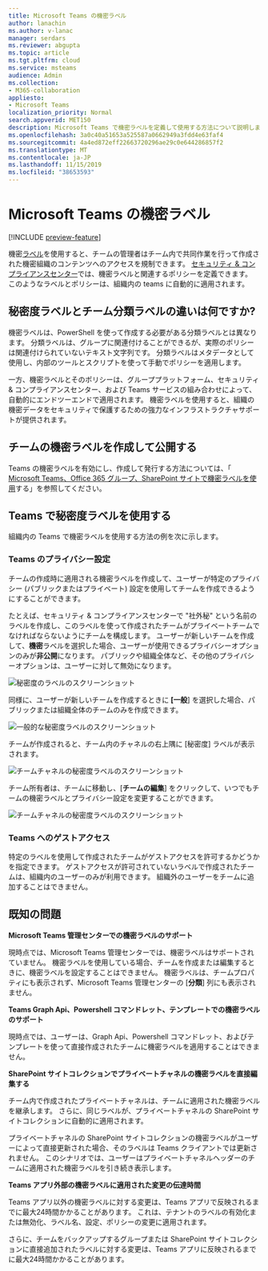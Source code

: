 ```yaml
---
title: Microsoft Teams の機密ラベル
author: lanachin
ms.author: v-lanac
manager: serdars
ms.reviewer: abgupta
ms.topic: article
ms.tgt.pltfrm: cloud
ms.service: msteams
audience: Admin
ms.collection:
- M365-collaboration
appliesto:
- Microsoft Teams
localization_priority: Normal
search.appverid: MET150
description: Microsoft Teams で機密ラベルを定義して使用する方法について説明します。
ms.openlocfilehash: 3a0c40a51653a525587a0662949a3fdd4e63faf4
ms.sourcegitcommit: 4a4ed872eff22663720296ae29c0e644286857f2
ms.translationtype: MT
ms.contentlocale: ja-JP
ms.lasthandoff: 11/15/2019
ms.locfileid: "38653593"
---
```

# <a name="sensitivity-labels-for-microsoft-teams"></a>Microsoft Teams の機密ラベル

[!INCLUDE [preview-feature](includes/preview-feature.md)]

機密[ラベル](https://docs.microsoft.com/microsoft-365/compliance/sensitivity-labels)を使用すると、チームの管理者はチーム内で共同作業を行って作成された機密組織のコンテンツへのアクセスを規制できます。 [セキュリティ & コンプライアンスセンター](https://docs.microsoft.com/microsoft-365/compliance/go-to-the-securitycompliance-center)では、機密ラベルと関連するポリシーを定義できます。 このようなラベルとポリシーは、組織内の teams に自動的に適用されます。  

## <a name="whats-the-difference-between-sensitivity-labels-and-teams-classification-labels"></a>秘密度ラベルとチーム分類ラベルの違いは何ですか?

機密ラベルは、PowerShell を使って作成する必要がある分類ラベルとは異なります。 分類ラベルは、グループに関連付けることができるが、実際のポリシーは関連付けられていないテキスト文字列です。 分類ラベルはメタデータとして使用し、内部のツールとスクリプトを使って手動でポリシーを適用します。

一方、機密ラベルとそのポリシーは、グループプラットフォーム、セキュリティ & コンプライアンスセンター、および Teams サービスの組み合わせによって、自動的にエンドツーエンドで適用されます。 機密ラベルを使用すると、組織の機密データをセキュリティで保護するための強力なインフラストラクチャサポートが提供されます。  

## <a name="create-and-publish-sensitivity-labels-for-teams"></a>チームの機密ラベルを作成して公開する

Teams の機密ラベルを有効にし、作成して発行する方法については、「 [Microsoft Teams、Office 365 グループ、SharePoint サイトで機密ラベルを使用](https://docs.microsoft.com/microsoft-365/compliance/sensitivity-labels-teams-groups-sites)する」を参照してください。

## <a name="using-sensitivity-labels-with-teams"></a>Teams で秘密度ラベルを使用する

組織内の Teams で機密ラベルを使用する方法の例を次に示します。

### <a name="privacy-setting-of-teams"></a>Teams のプライバシー設定

チームの作成時に適用される機密ラベルを作成して、ユーザーが特定のプライバシー (パブリックまたはプライベート) 設定を使用してチームを作成できるようにすることができます。

たとえば、セキュリティ & コンプライアンスセンターで "社外秘" という名前のラベルを作成し、このラベルを使って作成されたチームがプライベートチームでなければならないようにチームを構成します。 ユーザーが新しいチームを作成して、**機密**ラベルを選択した場合、ユーザーが使用できるプライバシーオプションのみが**非公開**になります。 パブリックや組織全体など、その他のプライバシーオプションは、ユーザーに対して無効になります。

![秘密度のラベルのスクリーンショット](media/sensitivity-labels-confidential-example.png)

同様に、ユーザーが新しいチームを作成するときに **[一般**] を選択した場合、パブリックまたは組織全体のチームのみを作成できます。

![一般的な秘密度ラベルのスクリーンショット](media/sensitivity-labels-general-example.png)

チームが作成されると、チーム内のチャネルの右上隅に [秘密度] ラベルが表示されます。

![チームチャネルの秘密度ラベルのスクリーンショット](media/sensitivity-labels-channel.png)

チーム所有者は、チームに移動し、[**チームの編集**] をクリックして、いつでもチームの機密ラベルとプライバシー設定を変更することができます。

![チームチャネルの秘密度ラベルのスクリーンショット](media/sensitivity-labels-edit-team.png)

### <a name="guest-access-to-teams"></a>Teams へのゲストアクセス

特定のラベルを使用して作成されたチームがゲストアクセスを許可するかどうかを指定できます。 ゲストアクセスが許可されていないラベルで作成されたチームは、組織内のユーザーのみが利用できます。 組織外のユーザーをチームに追加することはできません。

## <a name="known-issues"></a>既知の問題

**Microsoft Teams 管理センターでの機密ラベルのサポート**

現時点では、Microsoft Teams 管理センターでは、機密ラベルはサポートされていません。 機密ラベルを使用している場合、チームを作成または編集するときに、機密ラベルを設定することはできません。 機密ラベルは、チームプロパティにも表示されず、Microsoft Teams 管理センターの [**分類**] 列にも表示されません。

**Teams Graph Api、Powershell コマンドレット、テンプレートでの機密ラベルのサポート**

現時点では、ユーザーは、Graph Api、Powershell コマンドレット、およびテンプレートを使って直接作成されたチームに機密ラベルを適用することはできません。

**SharePoint サイトコレクションでプライベートチャネルの機密ラベルを直接編集する**

チーム内で作成されたプライベートチャネルは、チームに適用された機密ラベルを継承します。 さらに、同じラベルが、プライベートチャネルの SharePoint サイトコレクションに自動的に適用されます。

プライベートチャネルの SharePoint サイトコレクションの機密ラベルがユーザーによって直接更新された場合、そのラベルは Teams クライアントでは更新されません。 このシナリオでは、ユーザーはプライベートチャネルヘッダーのチームに適用された機密ラベルを引き続き表示します。

**Teams アプリ外部の機密ラベルに適用された変更の伝達時間**

Teams アプリ以外の機密ラベルに対する変更は、Teams アプリで反映されるまでに最大24時間かかることがあります。 これは、テナントのラベルの有効化または無効化、ラベル名、設定、ポリシーの変更に適用されます。

さらに、チームをバックアップするグループまたは SharePoint サイトコレクションに直接追加されたラベルに対する変更は、Teams アプリに反映されるまでに最大24時間かかることがあります。